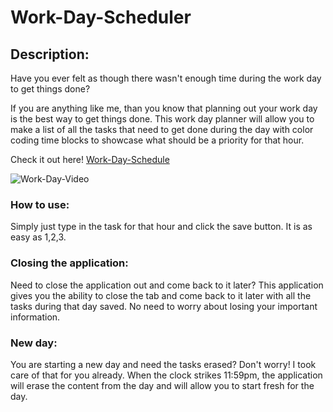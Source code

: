 # Work-Day-Scheduler

## Description:

Have you ever felt as though there wasn't enough time during the work day to get things done? 

If you are anything like me, than you know that planning out your work day is the best way to get things done. This work day planner will allow you to make a list of all the tasks that need to get done during the day with color coding time blocks to showcase what should be a priority for that hour. 

Check it out here! [Work-Day-Schedule](https://kammielatay.github.io/Work-Day-Scheduler/)

![Work-Day-Video](https://j.gifs.com/gZloxD.gif)

### How to use: 

Simply just type in the task for that hour and click the save button. It is as easy as 1,2,3.

### Closing the application: 

 Need to close the application out and come back to it later? This application gives you the ability to close the tab and come back to it later with all the tasks during that day saved. No need to worry about losing your important information. 

### New day:

You are starting a new day and need the tasks erased? Don't worry! I took care of that for you already. When the clock strikes 11:59pm, the application will erase the content from the day and will allow you to start fresh for the day. 
